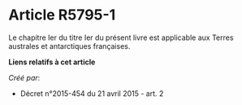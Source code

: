 # Article R5795-1

Le chapitre Ier du titre Ier du présent livre est applicable aux Terres australes et antarctiques françaises.

**Liens relatifs à cet article**

_Créé par_:

  - Décret n°2015-454 du 21 avril 2015 - art. 2
